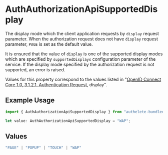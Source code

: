 # AuthAuthorizationApiSupportedDisplay

The display mode which the client application requests by `display` request parameter.
When the authorization request does not have `display` request parameter, `PAGE` is set as the default value.

It is ensured that the value of `display` is one of the supported display modes which are specified
by `supportedDisplays` configuration parameter of the service. If the display mode specified by the
authorization request is not supported, an error is raised.

Values for this property correspond to the values listed in
"[OpenID Connect Core 1.0, 3.1.2.1. Authentication Request](https://openid.net/specs/openid-connect-core-1_0.html#AuthRequest), display".


## Example Usage

```typescript
import { AuthAuthorizationApiSupportedDisplay } from "authelete-bundled/models/operations";

let value: AuthAuthorizationApiSupportedDisplay = "WAP";
```

## Values

```typescript
"PAGE" | "POPUP" | "TOUCH" | "WAP"
```